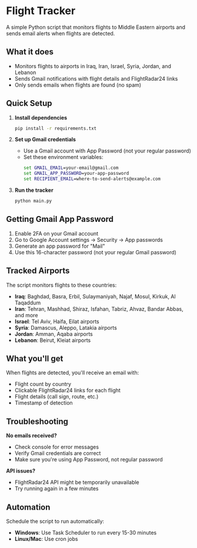 # Flight Tracker

A simple Python script that monitors flights to Middle Eastern airports and sends email alerts when flights are detected.

## What it does

- Monitors flights to airports in Iraq, Iran, Israel, Syria, Jordan, and Lebanon
- Sends Gmail notifications with flight details and FlightRadar24 links
- Only sends emails when flights are found (no spam)

## Quick Setup

1. **Install dependencies**
   ```bash
   pip install -r requirements.txt
   ```

2. **Set up Gmail credentials**
   - Use a Gmail account with App Password (not your regular password)
   - Set these environment variables:
     ```cmd
     set GMAIL_EMAIL=your-email@gmail.com
     set GMAIL_APP_PASSWORD=your-app-password
     set RECIPIENT_EMAIL=where-to-send-alerts@example.com
     ```

3. **Run the tracker**
   ```bash
   python main.py
   ```

## Getting Gmail App Password

1. Enable 2FA on your Gmail account
2. Go to Google Account settings → Security → App passwords
3. Generate an app password for "Mail"
4. Use this 16-character password (not your regular Gmail password)

## Tracked Airports

The script monitors flights to these countries:
- **Iraq**: Baghdad, Basra, Erbil, Sulaymaniyah, Najaf, Mosul, Kirkuk, Al Taqaddum
- **Iran**: Tehran, Mashhad, Shiraz, Isfahan, Tabriz, Ahvaz, Bandar Abbas, and more
- **Israel**: Tel Aviv, Haifa, Eilat airports
- **Syria**: Damascus, Aleppo, Latakia airports  
- **Jordan**: Amman, Aqaba airports
- **Lebanon**: Beirut, Kleiat airports

## What you'll get

When flights are detected, you'll receive an email with:
- Flight count by country
- Clickable FlightRadar24 links for each flight
- Flight details (call sign, route, etc.)
- Timestamp of detection

## Troubleshooting

**No emails received?**
- Check console for error messages
- Verify Gmail credentials are correct
- Make sure you're using App Password, not regular password

**API issues?**
- FlightRadar24 API might be temporarily unavailable
- Try running again in a few minutes

## Automation

Schedule the script to run automatically:
- **Windows**: Use Task Scheduler to run every 15-30 minutes
- **Linux/Mac**: Use cron jobs
